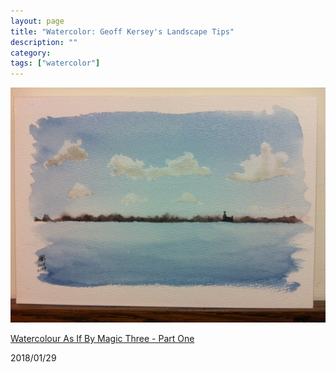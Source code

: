 ```yaml
---
layout: page
title: "Watercolor: Geoff Kersey's Landscape Tips"
description: ""
category:
tags: ["watercolor"]
---
```


![Geoff Kersey's Landscape Tips](/assets/images/watercolor-0010.jpg)

[Watercolour As If By Magic Three - Part One](https://youtu.be/Ci7r2Pxgbc8)

2018/01/29
